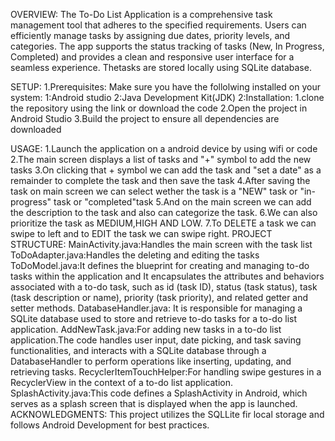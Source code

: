 OVERVIEW:
The To-Do List Application is a comprehensive task management tool that adheres to the specified requirements.
Users can efficiently manage tasks by assigning due dates, priority levels, and categories. 
The app supports the status tracking of tasks (New, In Progress, Completed) and provides a clean and responsive user interface for a seamless experience.
Thetasks are stored locally using SQLite database.

SETUP:
1.Prerequisites:
  Make sure you have the follolwing installed on your system:
  1:Android studio
  2:Java Development Kit(JDK)
2:Installation:
      1.clone the repository using the link or download the code
      2.Open the project in Android Studio
      3.Build the project to ensure all dependencies are downloaded

USAGE:
   1.Launch the application on a android device by using wifi or code
   2.The main screen displays a list of tasks and "+" symbol to add the new tasks
   3.On clicking that + symbol we can add the task and "set a date" as a remainder to complete the task and then save the task
   4.After saving the task on main screen we can select wether the task is a "NEW" task or "in-progress" task or "completed"task
   5.And on the main screen we can add the description to the task and also can categorize the task.
   6.We can also prioritize the task as MEDIUM,HIGH AND LOW.
   7.To DELETE a task we can swipe to left and to EDIT the task we can swipe right.
PROJECT STRUCTURE:
MainActivity.java:Handles the main screen with the task list
ToDoAdapter.java:Handles the deleting and editing the tasks
ToDoModel.java:It defines the blueprint for creating and managing to-do tasks within the application and  It encapsulates the attributes and behaviors associated with a to-do task, such as id (task ID), status (task status), task (task description or name), priority (task priority), and related getter and setter methods.
DatabaseHandler.java: It is responsible for managing a SQLite database used to store and retrieve to-do tasks for a to-do list application.
AddNewTask.java:For adding new tasks in a to-do list application.The code handles user input, date picking, and task saving functionalities, and interacts with a SQLite database through a DatabaseHandler to perform operations like inserting, updating, and retrieving tasks. 
RecyclerItemTouchHelper:For handling swipe gestures in a RecyclerView in the context of a to-do list application. 
SplashActivity.java:This code defines a SplashActivity in Android, which serves as a splash screen that is displayed when the app is launched. 
ACKNOWLEDGMENTS:
This project utilizes the SQLLite fir local storage and follows Android Development for best practices.



